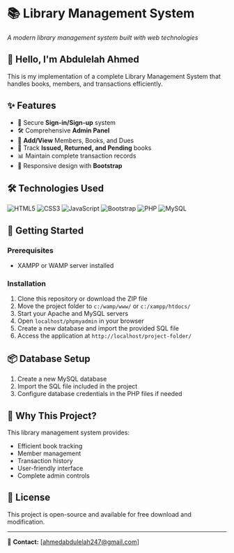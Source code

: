 # 📚 Library Management System

*A modern library management system built with web technologies*

## 👋 Hello, I'm Abdulelah Ahmed
This is my implementation of a complete Library Management System that handles books, members, and transactions efficiently.

## ✨ Features

- 🔐 Secure **Sign-in/Sign-up** system
- 🛠️ Comprehensive **Admin Panel**
- 📖 **Add/View** Members, Books, and Dues
- 🔄 Track **Issued, Returned, and Pending** books
- 📊 Maintain complete transaction records
- 🎨 Responsive design with **Bootstrap**

## 🛠️ Technologies Used

![HTML5](https://img.shields.io/badge/-HTML5-E34F26?style=flat-square&logo=html5&logoColor=white)
![CSS3](https://img.shields.io/badge/-CSS3-1572B6?style=flat-square&logo=css3)
![JavaScript](https://img.shields.io/badge/-JavaScript-F7DF1E?style=flat-square&logo=javascript&logoColor=black)
![Bootstrap](https://img.shields.io/badge/-Bootstrap-563D7C?style=flat-square&logo=bootstrap)
![PHP](https://img.shields.io/badge/-PHP-777BB4?style=flat-square&logo=php&logoColor=white)
![MySQL](https://img.shields.io/badge/-MySQL-4479A1?style=flat-square&logo=mysql&logoColor=white)

## 🚀 Getting Started

### Prerequisites
- XAMPP or WAMP server installed

### Installation
1. Clone this repository or download the ZIP file
2. Move the project folder to `c:/wamp/www/` or `c:/xampp/htdocs/`
3. Start your Apache and MySQL servers
4. Open `localhost/phpmyadmin` in your browser
5. Create a new database and import the provided SQL file
6. Access the application at `http://localhost/project-folder/`

## 📦 Database Setup
1. Create a new MySQL database
2. Import the SQL file included in the project
3. Configure database credentials in the PHP files if needed

## 🌟 Why This Project?
This library management system provides:
- Efficient book tracking
- Member management
- Transaction history
- User-friendly interface
- Complete admin controls

## 📜 License
This project is open-source and available for free download and modification.

---


📧 **Contact:** [ahmedabdulelah247@gmail.com] 
